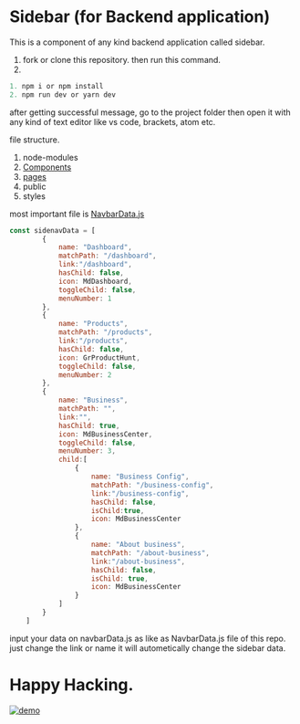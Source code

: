 # Sidebar (for Backend application)
This is a component of any kind backend application called sidebar.

1. fork or clone this repository. 
then run this command.
2.
```javascript
1. npm i or npm install
2. npm run dev or yarn dev
```
after getting successful message, go to the project folder then open it with any kind of text editor like vs code, brackets, atom etc.


file structure.
1. node-modules
2. [Components][1]
3. [pages][2]
4. public
5. styles

most important file is  [NavbarData.js][3]

```javascript
const sidenavData = [
		{
			name: "Dashboard",
			matchPath: "/dashboard",
			link:"/dashboard",
			hasChild: false,
			icon: MdDashboard,
			toggleChild: false,
			menuNumber: 1
		},
		{
			name: "Products",
			matchPath: "/products",
			link:"/products",
			hasChild: false,
			icon: GrProductHunt,
			toggleChild: false,
			menuNumber: 2
		},
		{
			name: "Business",
			matchPath: "",
			link:"",
			hasChild: true,
			icon: MdBusinessCenter,
			toggleChild: false,
			menuNumber: 3,
			child:[
				{
					name: "Business Config",
					matchPath: "/business-config",
					link:"/business-config",
					hasChild: false,
					isChild:true,
					icon: MdBusinessCenter
				},
				{
					name: "About business",
					matchPath: "/about-business",
					link:"/about-business",
					hasChild: false,
					isChild: true,
					icon: MdBusinessCenter
				}
			]
		}
	]
```
input your data on navbarData.js as like as  NavbarData.js file of this repo. just change the link or name it will autometically change the sidebar data.



[1]: https://github.com/mahbubsk/sidenav-nextjs/tree/main/Components "Components"
[2]: https://github.com/mahbubsk/sidenav-nextjs/tree/main/pages "pages"
[3]: https://github.com/mahbubsk/sidenav-nextjs/blob/main/Components/Sidenav/NavbarData.js "NavbarData.js"


# Happy Hacking. 

[![demo](https://i.ibb.co/vD1XpsV/Screenshot.png "demo")](https://i.ibb.co/vD1XpsV/Screenshot.png "demo")
